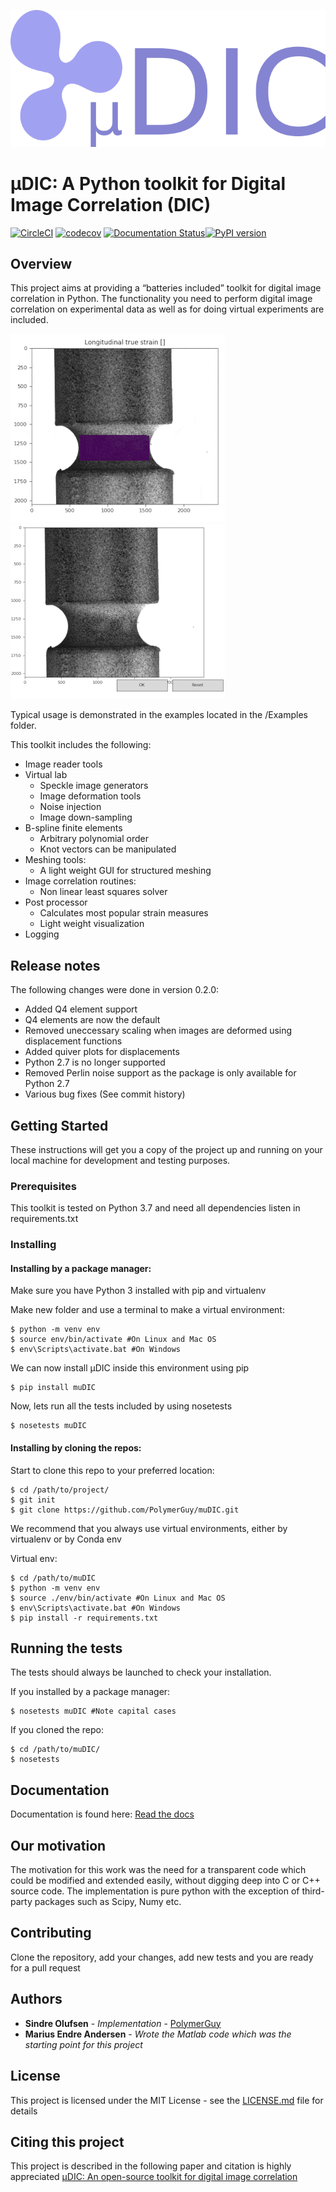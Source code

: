 ![](documentation/logo.png)
# µDIC: A Python toolkit for Digital Image Correlation (DIC)
[![CircleCI](https://circleci.com/gh/PolymerGuy/muDIC.svg?style=svg)](https://circleci.com/gh/PolymerGuy/muDIC) [![codecov](https://codecov.io/gh/PolymerGuy/muDIC/branch/master/graph/badge.svg)](https://codecov.io/gh/PolymerGuy/muDIC) [![Documentation Status](https://readthedocs.org/projects/mudic/badge/?version=latest)](https://mudic.readthedocs.io/en/latest/?badge=latest)[![PyPI version](https://badge.fury.io/py/muDIC.svg)](https://badge.fury.io/py/muDIC)


## Overview
This project aims at providing a “batteries included” toolkit for digital image correlation in Python. 
The functionality you need to perform digital image correlation on experimental data as well as for doing virtual experiments are included.

![alt text](documentation/examples/figures/GIF.gif)![alt text](documentation/examples/figures/GIF_mesh.gif)

Typical usage is demonstrated in the examples located in the /Examples folder.


This toolkit includes the following:
* Image reader tools
* Virtual lab
    * Speckle image generators
    * Image deformation tools
    * Noise injection
    * Image down-sampling
* B-spline finite elements
    * Arbitrary polynomial order
    * Knot vectors can be manipulated
* Meshing tools:
    * A light weight GUI for structured meshing
* Image correlation routines:
    * Non linear least squares solver
* Post processor
    * Calculates most popular strain measures
    * Light weight visualization
* Logging
 
## Release notes
The following changes were done in version 0.2.0:
* Added Q4 element support
* Q4 elements are now the default
* Removed uneccessary scaling when images are deformed using displacement functions
* Added quiver plots for displacements
* Python 2.7 is no longer supported
* Removed Perlin noise support as the package is only available for Python 2.7
* Various bug fixes (See commit history)



## Getting Started

These instructions will get you a copy of the project up and running on your local machine for development and testing purposes.
### Prerequisites
This toolkit is tested on Python 3.7 and need all dependencies listen in requirements.txt

### Installing

#### Installing by a package manager:
Make sure you have Python 3 installed with pip and virtualenv

Make new folder and use a terminal to make a virtual environment:
```
$ python -m venv env
$ source env/bin/activate #On Linux and Mac OS
$ env\Scripts\activate.bat #On Windows
```
We can now install µDIC inside this environment using pip
```
$ pip install muDIC
```
Now, lets run all the tests included by using nosetests
```
$ nosetests muDIC
```


#### Installing by cloning the repos:
Start to clone this repo to your preferred location:
```
$ cd /path/to/project/
$ git init
$ git clone https://github.com/PolymerGuy/muDIC.git
```

We recommend that you always use virtual environments, either by virtualenv or by Conda env

Virtual env:
```
$ cd /path/to/muDIC
$ python -m venv env
$ source ./env/bin/activate #On Linux and Mac OS
$ env\Scripts\activate.bat #On Windows
$ pip install -r requirements.txt
```

## Running the tests

The tests should always be launched to check your installation.

If you installed by a package manager:
```
$ nosetests muDIC #Note capital cases
```

If you cloned the repo:
```
$ cd /path/to/muDIC/
$ nosetests
```

## Documentation
Documentation is found here: [Read the docs](https://mudic.readthedocs.io/en/latest/)


## Our motivation
The motivation for this work was the need for a transparent code which could be modified and extended easily, without digging deep into C or C++ source code. The implementation is pure python with the exception of third-party packages such as Scipy, Numy etc.


## Contributing
Clone the repository, add your changes, add new tests and you are ready for a pull request

## Authors
* **Sindre Olufsen** - *Implementation* - [PolymerGuy](https://github.com/polymerguy)
* **Marius Endre Andersen** - *Wrote the Matlab code which was the starting point for this project*

## License
This project is licensed under the MIT License - see the [LICENSE.md](LICENSE.md) file for details

## Citing this project
This project is described in the following paper and citation is highly appreciated
[µDIC: An open-source toolkit for digital image correlation](https://doi.org/10.1016/j.softx.2019.100391)









